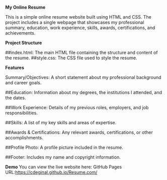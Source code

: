 

**My Online Resume**

This is a simple online resume website built using HTML and CSS. The project includes a single webpage that showcases my professional summary, education, work experience, skills, awards, certifications, and achievements.

**Project Structure**

##index.html: The main HTML file containing the structure and content of the resume.
##style.css: The CSS file used to style the resume.

**Features**

Summary/Objectives: A short statement about my professional background and career goals.

##Education: Information about my degrees, the institutions I attended, and the dates.

##Work Experience: Details of my previous roles, employers, and job responsibilities.

##Skills: A list of my key skills and areas of expertise.

##Awards & Certifications: Any relevant awards, certifications, or other accomplishments.

##Profile Photo: A profile picture included in the resume.

##Footer: Includes my name and copyright information.


**Demo**
You can view the live website here: GitHub Pages URL:https://cdeginal.github.io/Resume.com/

